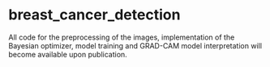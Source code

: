 # breast_cancer_detection

All code for the preprocessing of the images, implementation of the Bayesian optimizer, model training and GRAD-CAM model interpretation will become available upon publication.
